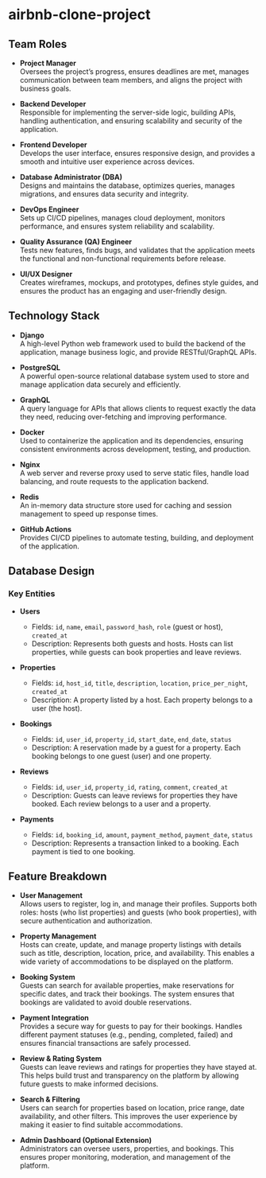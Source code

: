 # airbnb-clone-project

## Team Roles

- **Project Manager**  
  Oversees the project’s progress, ensures deadlines are met, manages communication between team members, and aligns the project with business goals.

- **Backend Developer**  
  Responsible for implementing the server-side logic, building APIs, handling authentication, and ensuring scalability and security of the application.

- **Frontend Developer**  
  Develops the user interface, ensures responsive design, and provides a smooth and intuitive user experience across devices.

- **Database Administrator (DBA)**  
  Designs and maintains the database, optimizes queries, manages migrations, and ensures data security and integrity.

- **DevOps Engineer**  
  Sets up CI/CD pipelines, manages cloud deployment, monitors performance, and ensures system reliability and scalability.

- **Quality Assurance (QA) Engineer**  
  Tests new features, finds bugs, and validates that the application meets the functional and non-functional requirements before release.

- **UI/UX Designer**  
  Creates wireframes, mockups, and prototypes, defines style guides, and ensures the product has an engaging and user-friendly design.


## Technology Stack

- **Django**  
  A high-level Python web framework used to build the backend of the application, manage business logic, and provide RESTful/GraphQL APIs.

- **PostgreSQL**  
  A powerful open-source relational database system used to store and manage application data securely and efficiently.

- **GraphQL**  
  A query language for APIs that allows clients to request exactly the data they need, reducing over-fetching and improving performance.

- **Docker**  
  Used to containerize the application and its dependencies, ensuring consistent environments across development, testing, and production.

- **Nginx**  
  A web server and reverse proxy used to serve static files, handle load balancing, and route requests to the application backend.

- **Redis**  
  An in-memory data structure store used for caching and session management to speed up response times.

- **GitHub Actions**  
  Provides CI/CD pipelines to automate testing, building, and deployment of the application.


## Database Design

### Key Entities

- **Users**
  - Fields: `id`, `name`, `email`, `password_hash`, `role` (guest or host), `created_at`
  - Description: Represents both guests and hosts. Hosts can list properties, while guests can book properties and leave reviews.

- **Properties**
  - Fields: `id`, `host_id`, `title`, `description`, `location`, `price_per_night`, `created_at`
  - Description: A property listed by a host. Each property belongs to a user (the host).

- **Bookings**
  - Fields: `id`, `user_id`, `property_id`, `start_date`, `end_date`, `status`
  - Description: A reservation made by a guest for a property. Each booking belongs to one guest (user) and one property.

- **Reviews**
  - Fields: `id`, `user_id`, `property_id`, `rating`, `comment`, `created_at`
  - Description: Guests can leave reviews for properties they have booked. Each review belongs to a user and a property.

- **Payments**
  - Fields: `id`, `booking_id`, `amount`, `payment_method`, `payment_date`, `status`
  - Description: Represents a transaction linked to a booking. Each payment is tied to one booking.

## Feature Breakdown

- **User Management**  
  Allows users to register, log in, and manage their profiles. Supports both roles: hosts (who list properties) and guests (who book properties), with secure authentication and authorization.

- **Property Management**  
  Hosts can create, update, and manage property listings with details such as title, description, location, price, and availability. This enables a wide variety of accommodations to be displayed on the platform.

- **Booking System**  
  Guests can search for available properties, make reservations for specific dates, and track their bookings. The system ensures that bookings are validated to avoid double reservations.

- **Payment Integration**  
  Provides a secure way for guests to pay for their bookings. Handles different payment statuses (e.g., pending, completed, failed) and ensures financial transactions are safely processed.

- **Review & Rating System**  
  Guests can leave reviews and ratings for properties they have stayed at. This helps build trust and transparency on the platform by allowing future guests to make informed decisions.

- **Search & Filtering**  
  Users can search for properties based on location, price range, date availability, and other filters. This improves the user experience by making it easier to find suitable accommodations.

- **Admin Dashboard (Optional Extension)**  
  Administrators can oversee users, properties, and bookings. This ensures proper monitoring, moderation, and management of the platform.

